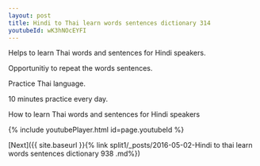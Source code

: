 ```yaml
---
layout: post
title: Hindi to Thai learn words sentences dictionary 314 
youtubeId: wK3hNOcEYFI
---
```

 
 
Helps to learn Thai words and sentences for Hindi speakers.

Opportunitiy to repeat the words sentences. 

Practice Thai language. 
 
10 minutes practice every day. 
 
How to learn Thai words and sentences for Hindi speakers 
 
{% include youtubePlayer.html id=page.youtubeId %}
 
 
[Next]({{ site.baseurl }}{% link  split1/_posts/2016-05-02-Hindi to thai learn words sentences dictionary 938 .md%})
 
